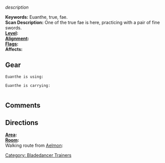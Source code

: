 *description*

**Keywords:** Euanthe, true, fae.  
**Scan Description:** One of the true fae is here, practicing with a
pair of fine swords.  
**[Level](Level "wikilink"):**  
**[Alignment](Alignment "wikilink"):**  
**[Flags](:Category:_Mob_Types "wikilink"):**  
**Affects:**  

## Gear

`Euanthe is using:`

`Euanthe is carrying:`  
`     `

## Comments

## Directions

**[Area](:Category:_Areas "wikilink"):**  
**[Room](:Category:_Rooms "wikilink"):**  
Walking route from [Aelmon](Aelmon "wikilink"):  

[Category: Bladedancer
Trainers](Category:_Bladedancer_Trainers "wikilink")
